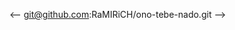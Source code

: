 <-- git@github.com:RaMIRiCH/ono-tebe-nado.git -->
<!-- https://github.com/RaMIRiCH/ono-tebe-nado.git -->